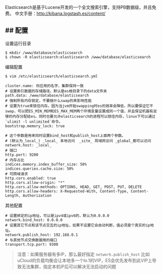 Elasticsearch是基于Lucene开发的一个全文搜索引擎，支持PB数据级，并且免费。
中文手册：http://kibana.logstash.es/content/


## ## 配置
设置运行目录
```
$ mkdir /www/database/elasticsearch
$ chown -R elasticsearch:elasticsearch /www/database/elasticsearch
```
编辑配置
```
$ vim /etc/elasticsearch/elasticsearch.yml
```
```
cluster.name: 你应用的名字，集群保持一致
# 设置索引数据的存储路径，默认是es根目录下的data文件夹
path.data: /www/database/elasticsearch
# 强制所有内存锁定，不要搞什么swap的来影响性能 
# 设置为true来锁住内存。因为当jvm开始swapping时es的效率会降低，所以要保证它不swap，可以把ES_MIN_MEM和ES_MAX_MEM两个环境变量设置成同一个值，并且保证机器有足够的内存分配给es。同时也要允许elasticsearch的进程可以锁住内存，linux下可以通过`ulimit -l unlimited`命令。 
bootstrap.memory_lock: true

# 这个参数是用来同时设置bind_host和publish_host上面两个参数。
# (默认为_local_) _local_ 本地访问  _site_ 局域网访问 _global_都可以访问
network.host: _local_
# 端口
http.port: 9200
# 内存占比
indices.memory.index_buffer_size: 50%
indices.queries.cache.size: 50%
# 可跨域请求
http.cors.enabled: true
http.cors.allow-origin: "*"
http.cors.allow-methods: OPTIONS, HEAD, GET, POST, PUT, DELETE
http.cors.allow-headers: X-Requested-With, Content-Type, Content-Length, Authorization
```

其他配置
```
# 设置绑定的ip地址，可以是ipv4或ipv6的，默认为0.0.0.0
network.bind_host: 0.0.0.0
# 设置其它节点和该节点交互的ip地址，如果不设置它会自动判断，值必须是个真实的ip地址。
network.publish_host: 192.168.0.1
# 与其他节点交换数据用的端口
transport.tcp.port: 9300  
```

> 注意：如果服务器有多IP，那么最好指定 `network.publish_host`
> 比如uCloud的负载均衡会让本地多一个lo.1的VIP，ES会优先发布到此VIP上导致无法集群，指定本机IP后可以解决无法启动的问题
